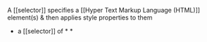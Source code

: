 A [[selector]] specifies a [[Hyper Text Markup Language (HTML)]] element(s) & then applies style properties to them
- a [[selector]] of * *